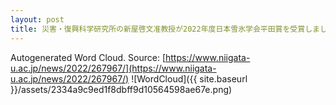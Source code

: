 ```yaml
---
layout: post
title: 災害・復興科学研究所の新屋啓文准教授が2022年度日本雪氷学会平田賞を受賞しました
---
```

Autogenerated Word Cloud.
Source\: [https://www.niigata-u.ac.jp/news/2022/267967/](https://www.niigata-u.ac.jp/news/2022/267967/)
![WordCloud]({{ site.baseurl }}/assets/2334a9c9ed1f8dbff9d10564598ae67e.png)